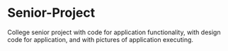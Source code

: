 # Senior-Project
College senior project
  with code for application functionality,
  with design code for application,
  and with pictures of application executing.
